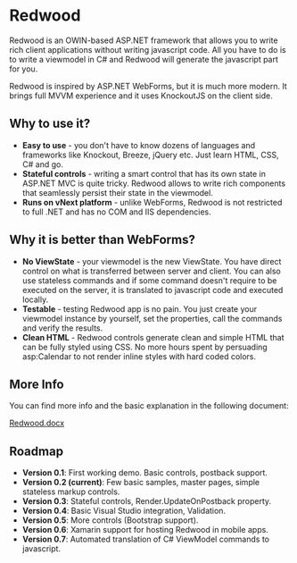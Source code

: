 Redwood
=======

Redwood is an OWIN-based ASP.NET framework that allows you to write rich client applications without writing javascript code. All you have to do is to write a viewmodel in C# and Redwood will generate the javascript part for you.

Redwood is inspired by ASP.NET WebForms, but it is much more modern. It brings full MVVM experience and it uses KnockoutJS on the client side.


Why to use it?
--------------

+ **Easy to use** - you don't have to know dozens of languages and frameworks like Knockout, Breeze, jQuery etc. Just learn HTML, CSS, C# and go.
+ **Stateful controls** - writing a smart control that has its own state in ASP.NET MVC is quite tricky. Redwood allows to write rich components that seamlessly persist their state in the viewmodel.
+ **Runs on vNext platform** - unlike WebForms, Redwood is not restricted to full .NET and has no COM and IIS dependencies. 


Why it is better than WebForms?
-------------------------------

+ **No ViewState** - your viewmodel is the new ViewState. You have direct control on what is transferred between server and client. You can also use stateless commands and if some command doesn't require to be executed on the server, it is translated to javascript code and executed locally.
+ **Testable** - testing Redwood app is no pain. You just create your viewmodel instance by yourself, set the properties, call the commands and verify the results.
+ **Clean HTML** - Redwood controls generate clean and simple HTML that can be fully styled using CSS. No more hours spent by persuading asp:Calendar to not render inline styles with hard coded colors.


More Info
---------

You can find more info and the basic explanation in the following document:

[Redwood.docx](https://github.com/riganti/redwood/blob/master/Redwood.docx)


Roadmap
-------

+ **Version 0.1**: First working demo. Basic controls, postback support.
+ **Version 0.2 (current)**: Few basic samples, master pages, simple stateless markup controls.
+ **Version 0.3**: Stateful controls, Render.UpdateOnPostback property.
+ **Version 0.4**: Basic Visual Studio integration, Validation.
+ **Version 0.5**: More controls (Bootstrap support).
+ **Version 0.6**: Xamarin support for hosting Redwood in mobile apps.
+ **Version 0.7**: Automated translation of C# ViewModel commands to javascript.



